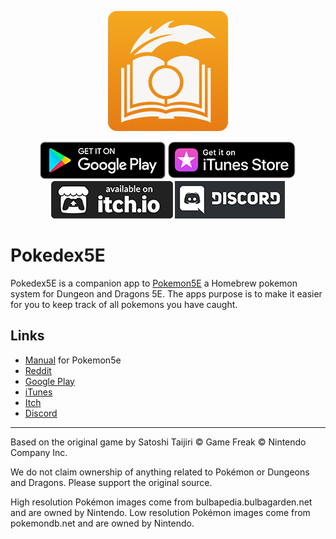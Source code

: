 <p align="center">
  <img width="192" height="192" src="/assets/app_icons/icon_192.png">
</p>

<p align="center">
  <a href="https://play.google.com/store/apps/details?id=com.jerakin.pokedex"><img src="/github/en_badge_web_generic.png"></a>
  <a href="https://itunes.apple.com/us/app/pokedex5e/id1463101399?ls=1&mt=8"><img src="/github/US_UK_iTunes_Store_Get_Badge_RGB_012618.png"></a>
  <a href="https://jerakin.itch.io/pokedex5e"><img src="/github/itch_badge.png"></a>
  <a href="https://discord.gg/Vx3ytcH"><img src="/github/discord_badge.png"></a>
</p>

# Pokedex5E

Pokedex5E is a companion app to [Pokemon5E](https://www.reddit.com/r/Pokemon5e/) a Homebrew pokemon system for Dungeon and Dragons 5E. The apps purpose is to make it easier for you to keep track of all pokemons you have caught.


## Links
* [Manual](https://drive.google.com/file/d/1xj2sE7hfOM7nRs50Lk_Qb2vR9yC7ev3C/view?usp=drivesdk) for Pokemon5e
* [Reddit](https://www.reddit.com/r/Pokemon5e/)
* [Google Play](https://play.google.com/store/apps/details?id=com.jerakin.pokedex)
* [iTunes](https://itunes.apple.com/us/app/pokedex5e/id1463101399?ls=1&mt=8)
* [Itch](https://jerakin.itch.io/pokedex5e)
* [Discord](https://discord.gg/Vx3ytcH)


___

Based on the original game by Satoshi Taijiri
© Game Freak © Nintendo Company Inc.

We do not claim ownership of anything related to Pokémon or Dungeons and Dragons. Please support the original source.
  
High resolution Pokémon images come from bulbapedia.bulbagarden.net and are owned by Nintendo.
Low resolution Pokémon images come from pokemondb.net and are owned by Nintendo.